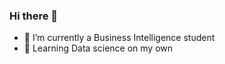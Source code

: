 ### Hi there 👋



- 🔭 I’m currently a Business Intelligence student
- 🌱 Learning Data science on my own


